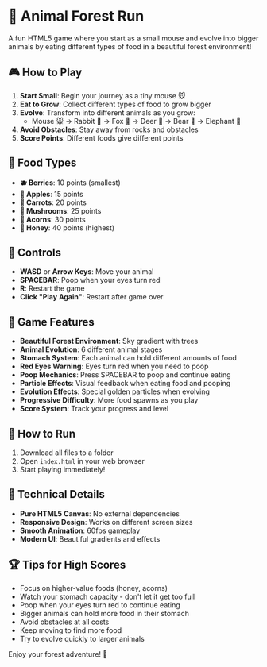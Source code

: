 # 🐾 Animal Forest Run

A fun HTML5 game where you start as a small mouse and evolve into bigger animals by eating different types of food in a beautiful forest environment!

## 🎮 How to Play

1. **Start Small**: Begin your journey as a tiny mouse 🐭
2. **Eat to Grow**: Collect different types of food to grow bigger
3. **Evolve**: Transform into different animals as you grow:
   - Mouse 🐭 → Rabbit 🐰 → Fox 🦊 → Deer 🦌 → Bear 🐻 → Elephant 🐘
4. **Avoid Obstacles**: Stay away from rocks and obstacles
5. **Score Points**: Different foods give different points

## 🍎 Food Types

- **🫐 Berries**: 10 points (smallest)
- **🍎 Apples**: 15 points
- **🥕 Carrots**: 20 points
- **🍄 Mushrooms**: 25 points
- **🌰 Acorns**: 30 points
- **🍯 Honey**: 40 points (highest)

## 🎯 Controls

- **WASD** or **Arrow Keys**: Move your animal
- **SPACEBAR**: Poop when your eyes turn red
- **R**: Restart the game
- **Click "Play Again"**: Restart after game over

## 🌲 Game Features

- **Beautiful Forest Environment**: Sky gradient with trees
- **Animal Evolution**: 6 different animal stages
- **Stomach System**: Each animal can hold different amounts of food
- **Red Eyes Warning**: Eyes turn red when you need to poop
- **Poop Mechanics**: Press SPACEBAR to poop and continue eating
- **Particle Effects**: Visual feedback when eating food and pooping
- **Evolution Effects**: Special golden particles when evolving
- **Progressive Difficulty**: More food spawns as you play
- **Score System**: Track your progress and level

## 🚀 How to Run

1. Download all files to a folder
2. Open `index.html` in your web browser
3. Start playing immediately!

## 🎨 Technical Details

- **Pure HTML5 Canvas**: No external dependencies
- **Responsive Design**: Works on different screen sizes
- **Smooth Animation**: 60fps gameplay
- **Modern UI**: Beautiful gradients and effects

## 🏆 Tips for High Scores

- Focus on higher-value foods (honey, acorns)
- Watch your stomach capacity - don't let it get too full
- Poop when your eyes turn red to continue eating
- Bigger animals can hold more food in their stomach
- Avoid obstacles at all costs
- Keep moving to find more food
- Try to evolve quickly to larger animals

Enjoy your forest adventure! 🌿 
